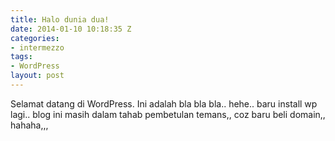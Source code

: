 ```yaml
---
title: Halo dunia dua!
date: 2014-01-10 10:18:35 Z
categories:
- intermezzo
tags:
- WordPress
layout: post
---
```


<p>Selamat datang di WordPress. Ini adalah bla bla bla.. hehe.. baru install wp lagi.. blog ini masih dalam tahab pembetulan temans,, coz baru beli domain,, hahaha,,,</p>